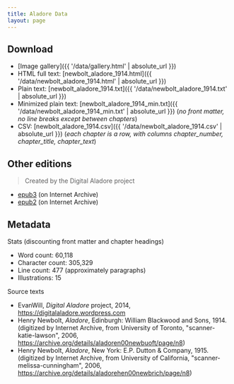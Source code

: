 ```yaml
---
title: Aladore Data
layout: page
---
```


## Download 

- [Image gallery]({{ '/data/gallery.html' | absolute_url }})
- HTML full text: [newbolt_aladore_1914.html]({{ '/data/newbolt_aladore_1914.html' | absolute_url }})
- Plain text: [newbolt_aladore_1914.txt]({{ '/data/newbolt_aladore_1914.txt' | absolute_url }})
- Minimized plain text: [newbolt_aladore_1914_min.txt]({{ '/data/newbolt_aladore_1914_min.txt' | absolute_url }}) (*no front matter, no line breaks except between chapters*)
- CSV: [newbolt_aladore_1914.csv]({{ '/data/newbolt_aladore_1914.csv' | absolute_url }}) (*each chapter is a row, with columns chapter_number, chapter_title, chapter_text*)

## Other editions

> Created by the Digital Aladore project

- [epub3](https://archive.org/details/AladoreHenryNewbolt3) (on Internet Archive)
- [epub2](https://archive.org/details/AladoreHenryNewbolt) (on Internet Archive)

## Metadata

Stats (discounting front matter and chapter headings)

- Word count: 60,118
- Character count: 305,329
- Line count: 477 (approximately paragraphs)
- Illustrations: 15

Source texts

- EvanWill, *Digital Aladore* project, 2014, <https://digitalaladore.wordpress.com>
- Henry Newbolt, *Aladore*, Edinburgh: William Blackwood and Sons, 1914. (digitized by Internet Archive, from University of Toronto, "scanner-katie-lawson", 2006, <https://archive.org/details/aladoren00newbuoft/page/n8>)
- Henry Newbolt, *Aladore*, New York: E.P. Dutton & Company, 1915. (digitized by Internet Archive, from University of California, "scanner-melissa-cunningham", 2006, <https://archive.org/details/aladorehen00newbrich/page/n8>)
